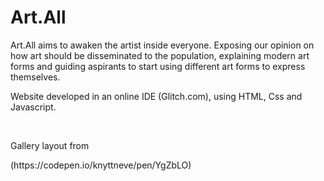 <h1>Art.All</h1>

<p>Art.All aims to awaken the artist inside everyone. Exposing our opinion on how art should be disseminated to the population, explaining modern art forms and guiding aspirants to start using different art forms to express themselves.</p>
<p>Website developed in an online IDE (Glitch.com), using HTML, Css and Javascript.</p>

<br>
<p>Gallery layout from </p> (https://codepen.io/knyttneve/pen/YgZbLO)
